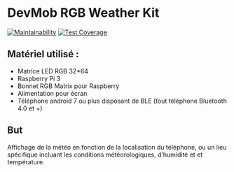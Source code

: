 # DevMob RGB Weather Kit

[![Maintainability](https://api.codeclimate.com/v1/badges/1a83e281d2354da2cb9c/maintainability)](https://codeclimate.com/github/Ectalite/DevMob-RGBWeatherKit/maintainability) [![Test Coverage](https://api.codeclimate.com/v1/badges/1a83e281d2354da2cb9c/test_coverage)](https://codeclimate.com/github/Ectalite/DevMob-RGBWeatherKit/test_coverage)

## Matériel utilisé : 
- Matrice LED RGB 32*64
- Raspberry Pi 3
- Bonnet RGB Matrix pour Raspberry
- Alimentation pour écran
- Téléphone android 7 ou plus disposant de BLE (tout téléphone Bluetooth 4.0 et +)

## But
Affichage de la météo en fonction de la localisation du téléphone, ou un lieu spécifique incluant les conditions météorologiques, d’humidité et et température.
